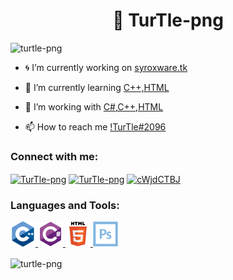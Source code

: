 <h1 align="center">🦖 TurTle-png</h1>
<p align="left"> <img src="https://gpvc.arturio.dev/TurTle-png" alt="turtle-png" /> </p>

- 🌀 I’m currently working on [syroxware.tk](https://syroxware.tk/)

- 🌱 I’m currently learning [C++,HTML](https://visualstudio.microsoft.com/de/)

- 🤝 I’m working with [C#,C++,HTML](https://visualstudio.microsoft.com/de/)

- 📫 How to reach me [!TurTle#2096](https://discord.com/login)

<h3 align="left">Connect with me:</h3>
<p align="left">
<a href="https://twitter.com/TurTle-png" target="blank"><img align="center" src="https://raw.githubusercontent.com/rahuldkjain/github-profile-readme-generator/master/src/images/icons/Social/twitter.svg" alt="TurTle-png" height="30" width="40" /></a>
<a href="https://www.youtube.com/c/TurTle-png" target="blank"><img align="center" src="https://raw.githubusercontent.com/rahuldkjain/github-profile-readme-generator/master/src/images/icons/Social/youtube.svg" alt="TurTle-png" height="30" width="40" /></a>
<a href="https://discord.gg/cWjdCTBJ" target="blank"><img align="center" src="https://raw.githubusercontent.com/rahuldkjain/github-profile-readme-generator/master/src/images/icons/Social/discord.svg" alt="cWjdCTBJ" height="30" width="40" /></a>
</p>

<h3 align="left">Languages and Tools:</h3>
<p align="left"> <a href="https://www.w3schools.com/cpp/" target="_blank" rel="noreferrer"> <img src="https://raw.githubusercontent.com/devicons/devicon/master/icons/cplusplus/cplusplus-original.svg" alt="cplusplus" width="40" height="40"/> </a> <a href="https://www.w3schools.com/cs/" target="_blank" rel="noreferrer"> <img src="https://raw.githubusercontent.com/devicons/devicon/master/icons/csharp/csharp-original.svg" alt="csharp" width="40" height="40"/> </a> <a href="https://www.w3.org/html/" target="_blank" rel="noreferrer"> <img src="https://raw.githubusercontent.com/devicons/devicon/master/icons/html5/html5-original-wordmark.svg" alt="html5" width="40" height="40"/> </a> <a href="https://www.photoshop.com/en" target="_blank" rel="noreferrer"> <img src="https://raw.githubusercontent.com/devicons/devicon/master/icons/photoshop/photoshop-line.svg" alt="photoshop" width="40" height="40"/> </a> </p>

<p><img align="center" src="https://github-readme-stats.vercel.app/api/top-langs?username=turtle-png&show_icons=true&locale=en&layout=compact" alt="turtle-png" /></p>

